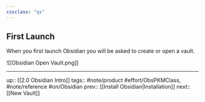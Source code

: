 ```yaml
---
cssclass: "qs"
---
```

## First Launch
When you first launch Obsidian you will be asked to create or open a vault.

![[Obsidian Open Vault.png]]


---
up:: [[2.0 Obsidian Intro]]
tags:: #note/product #effort/ObsPKMClass, #note/reference #on/Obsidian 
prev:: [[Install Obsidian|Installation]]
next:: [[New Vault]]
